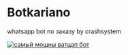 # Botkariano
whatsapp bot по заказу by crashsystem

[![самый мощны ватцап бот](https://github-readme-stats.vercel.app/api?username=anuraghazra)](https://github.com/anuraghazra/github-readme-stats)
